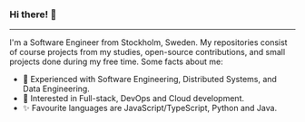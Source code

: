 ### Hi there! 👋
---
I'm a Software Engineer from Stockholm, Sweden. My repositories consist of course projects from my studies, open-source contributions, and small projects done during my free time. Some facts about me:

- 🔭 Experienced with Software Engineering, Distributed Systems, and Data Engineering.
- 🌱 Interested in Full-stack, DevOps and Cloud development.
- ✨ Favourite languages are JavaScript/TypeScript, Python and Java.

<!--
- 🔭 I’m currently working on ...
- 🌱 I’m currently learning ...
- 👯 I’m looking to collaborate on ...
- 🤔 I’m looking for help with ...
- 💬 Ask me about ...
- 📫 How to reach me: ...
- 😄 Pronouns: ...
- ⚡ Fun fact: ...
-->
